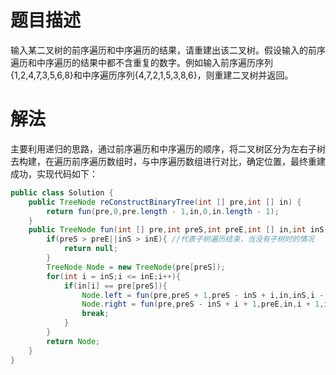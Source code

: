 # 题目描述
输入某二叉树的前序遍历和中序遍历的结果，请重建出该二叉树。假设输入的前序遍历和中序遍历的结果中都不含重复的数字。例如输入前序遍历序列{1,2,4,7,3,5,6,8}和中序遍历序列{4,7,2,1,5,3,8,6}，则重建二叉树并返回。

# 解法
主要利用递归的思路，通过前序遍历和中序遍历的顺序，将二叉树区分为左右子树去构建，在遍历前序遍历数组时，与中序遍历数组进行对比，确定位置，最终重建成功，实现代码如下：

```java
public class Solution {
    public TreeNode reConstructBinaryTree(int [] pre,int [] in) {        
        return fun(pre,0,pre.length - 1,in,0,in.length - 1);
    }
    public TreeNode fun(int [] pre,int preS,int preE,int [] in,int inS,int inE){
        if(preS > preE||inS > inE){ //代表子树遍历结束，当没有子树时的情况
            return null;
        }
        TreeNode Node = new TreeNode(pre[preS]);
        for(int i = inS;i <= inE;i++){
            if(in[i] == pre[preS]){
                Node.left = fun(pre,preS + 1,preS - inS + i,in,inS,i - 1);//对应左子树的范围
                Node.right = fun(pre,preS - inS + i + 1,preE,in,i + 1,inE);//对应右子树的范围
                break;
            }
        }
        return Node;
    }
}
```
